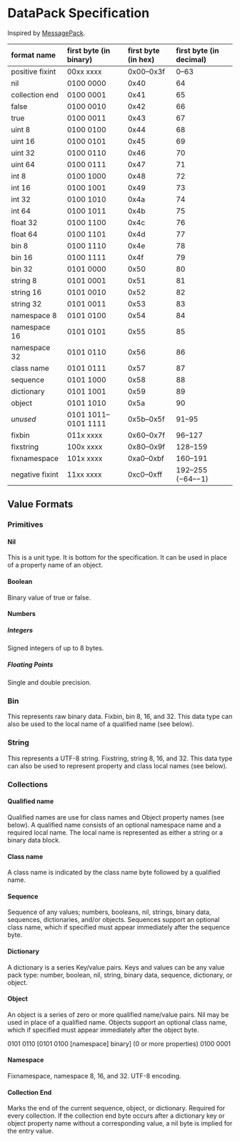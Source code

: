 # DataPack Specification

Inspired by [MessagePack](https://msgpack.org).

format name | first byte (in binary) | first byte (in hex) | first byte (in decimal)
:----------- | :---------------------- | :------------------- | :-
positive fixint | 00xx xxxx | 0x00–0x3f | 0–63
nil | 0100 0000 | 0x40 | 64
collection end | 0100 0001 | 0x41 | 65
false | 0100 0010 | 0x42 | 66
true | 0100 0011 | 0x43 | 67
uint 8 | 0100 0100 | 0x44 | 68
uint 16 | 0100 0101 | 0x45 | 69
uint 32 | 0100 0110 | 0x46 | 70
uint 64 | 0100 0111 | 0x47 | 71
int 8 | 0100 1000 | 0x48 | 72
int 16 | 0100 1001 | 0x49 | 73
int 32 | 0100 1010 | 0x4a | 74
int 64 | 0100 1011 | 0x4b | 75
float 32 | 0100 1100 | 0x4c | 76
float 64 | 0100 1101 | 0x4d | 77
bin 8 | 0100 1110 | 0x4e | 78
bin 16 | 0100 1111 | 0x4f | 79
bin 32 | 0101 0000 | 0x50 | 80
string 8 | 0101 0001 | 0x51 | 81
string 16 | 0101 0010 | 0x52 | 82
string 32 | 0101 0011 | 0x53 | 83
namespace 8 | 0101 0100 | 0x54 | 84
namespace 16 | 0101 0101 | 0x55 | 85
namespace 32 | 0101 0110 | 0x56 | 86
class name | 0101 0111 | 0x57 | 87
sequence | 0101 1000 | 0x58 | 88
dictionary | 0101 1001 | 0x59 | 89
object | 0101 1010 | 0x5a | 90
*unused* | 0101 1011–0101 1111 | 0x5b–0x5f | 91–95
fixbin | 011x xxxx | 0x60–0x7f | 96–127
fixstring | 100x xxxx | 0x80–0x9f | 128–159
fixnamespace | 101x xxxx | 0xa0–0xbf | 160–191
negative fixint | 11xx xxxx | 0xc0–0xff | 192–255 (−64–−1)

## Value Formats
### Primitives
#### Nil
This is a unit type. It is bottom for the specification. It can be used in place of a property name of an object.

#### Boolean
Binary value of true or false.

#### Numbers
##### Integers
Signed integers of up to 8 bytes.

##### Floating Points
Single and double precision.

### Bin
This represents raw binary data.  Fixbin, bin 8, 16, and 32.  This data type can also be used to the local name of a qualified name (see below).

### String
This represents a UTF-8 string.  Fixstring, string 8, 16, and 32.  This data type can also be used to represent property and class local names (see below).

### Collections
#### Qualified name
Qualified names are use for class names and Object property names (see below). A qualified name consists of an optional namespace name and a required local name. The local name is represented as either a string or a binary data block.

#### Class name
A class name is indicated by the class name byte followed by a qualified name.

#### Sequence
Sequence of any values; numbers, booleans, nil, strings, binary data, sequences, dictionaries, and/or objects. Sequences support an optional class name, which if specified must appear immediately after the sequence byte.

#### Dictionary
A dictionary is a series Key/value pairs. Keys and values can be any value pack type: number, boolean, nil, string, binary data, sequence, dictionary, or object.

#### Object
An object is a series of zero or more qualified name/value pairs. Nil may be used in place of a qualified name. Objects support an optional class name, which if specified must appear immediately after the object byte.

0101 0110 [0101 0100 [namespace] binary] (0 or more properties) 0100 0001

#### Namespace
Fixnamespace, namespace 8, 16, and 32. UTF-8 encoding.

#### Collection End
Marks the end of the current sequence, object, or dictionary.  Required for every collection. If the collection end byte occurs after a dictionary key or object property name without a corresponding value, a nil byte is implied for the entry value.
